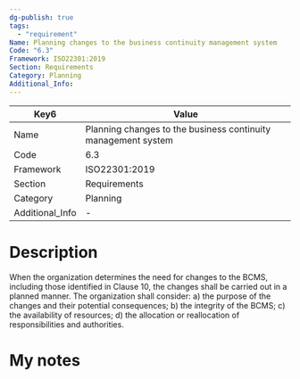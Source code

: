 ```yaml
---
dg-publish: true
tags:
  - "requirement"
Name: Planning changes to the business continuity management system
Code: "6.3"
Framework: ISO22301:2019
Section: Requirements
Category: Planning
Additional_Info: 
---
```


<div><table class="dataview table-view-table"><thead class="table-view-thead"><tr class="table-view-tr-header"><th class="table-view-th"><span>Key</span><span class="dataview small-text">6</span></th><th class="table-view-th"><span>Value</span></th></tr></thead><tbody class="table-view-tbody"><tr><td><span>Name</span></td><td><span>Planning changes to the business continuity management system</span></td></tr><tr><td><span>Code</span></td><td><span>6.3</span></td></tr><tr><td><span>Framework</span></td><td><span>ISO22301:2019</span></td></tr><tr><td><span>Section</span></td><td><span>Requirements</span></td></tr><tr><td><span>Category</span></td><td><span>Planning</span></td></tr><tr><td><span>Additional_Info</span></td><td><span>-</span></td></tr></tbody></table></div>

# Description

When the organization determines the need for changes to the BCMS, including those identified in Clause 10, the changes shall be carried out in a planned manner. The organization shall consider: a) the purpose of the changes and their potential consequences; b) the integrity of the BCMS; c) the availability of resources; d) the allocation or reallocation of responsibilities and authorities. 

# My notes

